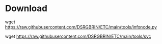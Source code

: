 # Download
wget https://raw.githubusercontent.com/DSRGBRIN/ETC/main/tools/infonode.py

wget https://raw.githubusercontent.com/DSRGBRIN/ETC/main/tools/svc
